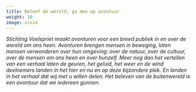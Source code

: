 ```yaml
---
title: Beleef de wereld, ga mee op avontuur
weight: 10
image: visie
---
```

_Stichting Voelspriet maakt avonturen voor een breed publiek in en over de wereld om ons heen. Avonturen brengen mensen in beweging, laten mensen verwonderen over hun omgeving: over de natuur, over de cultuur, over de mensen om ons heen en over hunzelf. Meer nog dan het vertellen van een verhaal laten de geuren, het geluid, het weer en de wind deelnemers landen in het hier en nu en op deze bijzondere plek. En landen in het verhaal dat wij met u willen delen. Het beleven van de buitenwereld is een avontuur dat we iedereen gunnen._